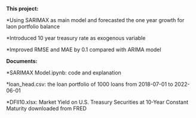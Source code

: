 **This project:**

*Using SARIMAX as main model and forecasted the one year growth for laon portfolio balance

*Introduced 10 year treasury rate as exogenous variable 

*Improved RMSE and MAE by 0.1 compared with ARIMA model


**Documents:**

*SARIMAX Model.ipynb: code and explanation

*loan_head.csv: the loan portfolio of 1000 loans from 2018-07-01 to 2022-06-01

*DFII10.xlsx: Market Yield on U.S. Treasury Securities at 10-Year Constant Maturity downloaded from FRED
